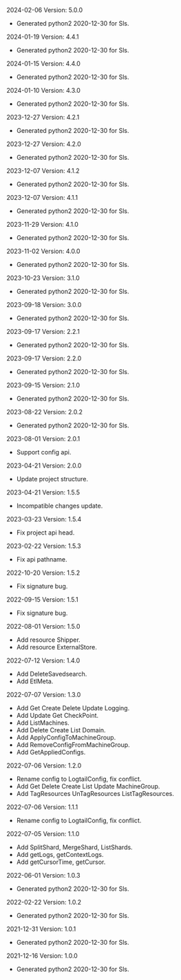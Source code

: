 2024-02-06 Version: 5.0.0
- Generated python2 2020-12-30 for Sls.

2024-01-19 Version: 4.4.1
- Generated python2 2020-12-30 for Sls.

2024-01-15 Version: 4.4.0
- Generated python2 2020-12-30 for Sls.

2024-01-10 Version: 4.3.0
- Generated python2 2020-12-30 for Sls.

2023-12-27 Version: 4.2.1
- Generated python2 2020-12-30 for Sls.

2023-12-27 Version: 4.2.0
- Generated python2 2020-12-30 for Sls.

2023-12-07 Version: 4.1.2
- Generated python2 2020-12-30 for Sls.

2023-12-07 Version: 4.1.1
- Generated python2 2020-12-30 for Sls.

2023-11-29 Version: 4.1.0
- Generated python2 2020-12-30 for Sls.

2023-11-02 Version: 4.0.0
- Generated python2 2020-12-30 for Sls.

2023-10-23 Version: 3.1.0
- Generated python2 2020-12-30 for Sls.

2023-09-18 Version: 3.0.0
- Generated python2 2020-12-30 for Sls.

2023-09-17 Version: 2.2.1
- Generated python2 2020-12-30 for Sls.

2023-09-17 Version: 2.2.0
- Generated python2 2020-12-30 for Sls.

2023-09-15 Version: 2.1.0
- Generated python2 2020-12-30 for Sls.

2023-08-22 Version: 2.0.2
- Generated python2 2020-12-30 for Sls.

2023-08-01 Version: 2.0.1
- Support config api.

2023-04-21 Version: 2.0.0
- Update project structure.

2023-04-21 Version: 1.5.5
- Incompatible changes update. 

2023-03-23 Version: 1.5.4
- Fix project api head.

2023-02-22 Version: 1.5.3
- Fix api pathname.

2022-10-20 Version: 1.5.2
- Fix signature bug.

2022-09-15 Version: 1.5.1
- Fix signature bug.

2022-08-01 Version: 1.5.0
- Add resource Shipper.
- Add resource ExternalStore.

2022-07-12 Version: 1.4.0
- Add DeleteSavedsearch.
- Add EtlMeta.

2022-07-07 Version: 1.3.0
- Add Get Create Delete Update Logging.
- Add Update Get CheckPoint.
- Add ListMachines.
- Add Delete Create List Domain.
- Add ApplyConfigToMachineGroup.
- Add RemoveConfigFromMachineGroup.
- Add GetAppliedConfigs.

2022-07-06 Version: 1.2.0
- Rename config to LogtailConfig, fix conflict.
- Add Get Delete Create List Update MachineGroup.
- Add TagResources UnTagResources ListTagResources.

2022-07-06 Version: 1.1.1
- Rename config to LogtailConfig, fix conflict.

2022-07-05 Version: 1.1.0
- Add SplitShard, MergeShard, ListShards.
- Add getLogs, getContextLogs.
- Add getCursorTime, getCursor.

2022-06-01 Version: 1.0.3
- Generated python2 2020-12-30 for Sls.

2022-02-22 Version: 1.0.2
- Generated python2 2020-12-30 for Sls.

2021-12-31 Version: 1.0.1
- Generated python2 2020-12-30 for Sls.

2021-12-16 Version: 1.0.0
- Generated python2 2020-12-30 for Sls.

